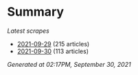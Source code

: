 # Summary
*Latest scrapes*
* [2021-09-29](https://github.com/nuuuwan/news_lk/blob/data/news_lk.2021-09-29.json) (215 articles)
* [2021-09-30](https://github.com/nuuuwan/news_lk/blob/data/news_lk.2021-09-30.json) (113 articles)

*Generated at 02:17PM, September 30, 2021*